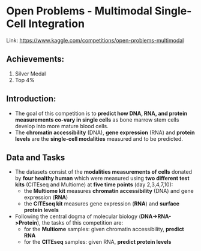 # Open Problems - Multimodal Single-Cell Integration
Link: https://www.kaggle.com/competitions/open-problems-multimodal

## Achievements:
1. Silver Medal 
2. Top 4%

## Introduction:
- The goal of this competition is to **predict how DNA, RNA, and protein measurements co-vary in single cells** as bone marrow stem cells develop into more mature blood cells.
- The **chromatin accessibility** (DNA), **gene expression** (RNA) and **protein levels** are the **single-cell modalities** measured and to be predicted.

## Data and Tasks
- The datasets consist of the **modalities measurements of cells** donated by **four healthy human** which were measured using **two different test kits** (CITEseq and Multiome) at **five time points** (day 2,3,4,7,10):
    - the **Multiome kit** measures **chromatin accessibility** (DNA) and gene expression (**RNA**)
    - the **CITEseq kit** measures gene expression (**RNA**) and **surface protein levels**
- Following the central dogma of molecular biology (**DNA->RNA->Protein**), the tasks of this competition are:
    - for the **Multiome** samples: given chromatin accessibility, **predict RNA**
    - for the **CITEseq** samples: given RNA, **predict protein levels**

##
